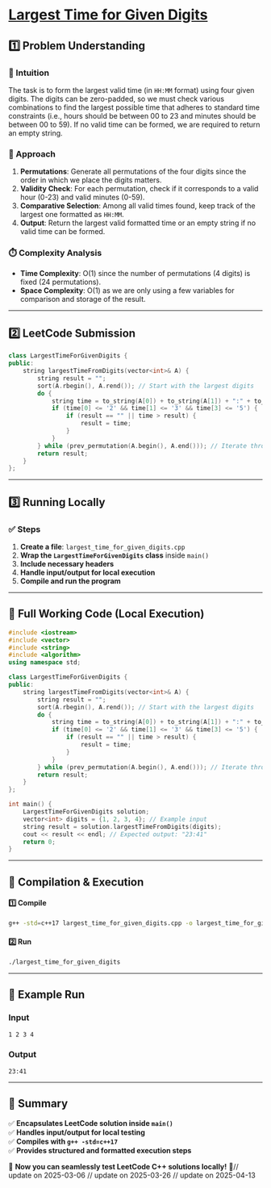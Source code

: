 # **[Largest Time for Given Digits](https://leetcode.com/problems/largest-time-for-given-digits/description/)**  

## **1️⃣ Problem Understanding**  
### **📌 Intuition**  
The task is to form the largest valid time (in `HH:MM` format) using four given digits. The digits can be zero-padded, so we must check various combinations to find the largest possible time that adheres to standard time constraints (i.e., hours should be between 00 to 23 and minutes should be between 00 to 59). If no valid time can be formed, we are required to return an empty string.

### **🚀 Approach**  
1. **Permutations**: Generate all permutations of the four digits since the order in which we place the digits matters.
2. **Validity Check**: For each permutation, check if it corresponds to a valid hour (0-23) and valid minutes (0-59).
3. **Comparative Selection**: Among all valid times found, keep track of the largest one formatted as `HH:MM`.
4. **Output**: Return the largest valid formatted time or an empty string if no valid time can be formed.

### **⏱️ Complexity Analysis**  
- **Time Complexity**: O(1) since the number of permutations (4 digits) is fixed (24 permutations).
- **Space Complexity**: O(1) as we are only using a few variables for comparison and storage of the result.

---  

## **2️⃣ LeetCode Submission**  
```cpp
class LargestTimeForGivenDigits {
public:
    string largestTimeFromDigits(vector<int>& A) {
        string result = "";
        sort(A.rbegin(), A.rend()); // Start with the largest digits
        do {
            string time = to_string(A[0]) + to_string(A[1]) + ":" + to_string(A[2]) + to_string(A[3]);
            if (time[0] <= '2' && time[1] <= '3' && time[3] <= '5') {
                if (result == "" || time > result) {
                    result = time;
                }
            }
        } while (prev_permutation(A.begin(), A.end())); // Iterate through permutations
        return result;
    }
};
```  

---  

## **3️⃣ Running Locally**  
### **✅ Steps**  
1. **Create a file**: `largest_time_for_given_digits.cpp`  
2. **Wrap the `LargestTimeForGivenDigits` class** inside `main()`  
3. **Include necessary headers**  
4. **Handle input/output for local execution**  
5. **Compile and run the program**  

---  

## **📝 Full Working Code (Local Execution)**  
```cpp
#include <iostream>
#include <vector>
#include <string>
#include <algorithm>
using namespace std;

class LargestTimeForGivenDigits {
public:
    string largestTimeFromDigits(vector<int>& A) {
        string result = "";
        sort(A.rbegin(), A.rend()); // Start with the largest digits
        do {
            string time = to_string(A[0]) + to_string(A[1]) + ":" + to_string(A[2]) + to_string(A[3]);
            if (time[0] <= '2' && time[1] <= '3' && time[3] <= '5') {
                if (result == "" || time > result) {
                    result = time;
                }
            }
        } while (prev_permutation(A.begin(), A.end())); // Iterate through permutations
        return result;
    }
};

int main() {
    LargestTimeForGivenDigits solution;
    vector<int> digits = {1, 2, 3, 4}; // Example input
    string result = solution.largestTimeFromDigits(digits);
    cout << result << endl; // Expected output: "23:41"
    return 0;
}  
```  

---  

## **🔧 Compilation & Execution**  
#### **1️⃣ Compile**  
```bash
g++ -std=c++17 largest_time_for_given_digits.cpp -o largest_time_for_given_digits
```  

#### **2️⃣ Run**  
```bash
./largest_time_for_given_digits
```  

---  

## **🎯 Example Run**  
### **Input**  
```
1 2 3 4
```  
### **Output**  
```
23:41
```  

---  

## **📌 Summary**  
✅ **Encapsulates LeetCode solution inside `main()`**  
✅ **Handles input/output for local testing**  
✅ **Compiles with `g++ -std=c++17`**  
✅ **Provides structured and formatted execution steps**  

🚀 **Now you can seamlessly test LeetCode C++ solutions locally!** 🚀// update on 2025-03-06
// update on 2025-03-26
// update on 2025-04-13
